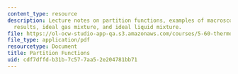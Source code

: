```yaml
---
content_type: resource
description: Lecture notes on partition functions, examples of macroscopic thermodynamic
  results, ideal gas mixture, and ideal liquid mixture.
file: https://ol-ocw-studio-app-qa.s3.amazonaws.com/courses/5-60-thermodynamics-kinetics-spring-2008/cdf7dffdb31b7c577aa52e204781bb71_5_60_lecture25.pdf
file_type: application/pdf
resourcetype: Document
title: Partition Functions
uid: cdf7dffd-b31b-7c57-7aa5-2e204781bb71
---
```


